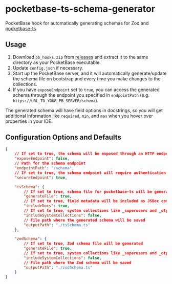 # pocketbase-ts-schema-generator

PocketBase hook for automatically generating schemas for Zod and [pocketbase-ts](https://github.com/satohshi/pocketbase-ts).

## Usage

1. Download `pb_hooks.zip` from [releases](https://github.com/satohshi/pocketbase-ts-schema-generator/releases) and extract it to the same directory as your PocketBase executable.
2. Update `config.json` if necessary.
3. Start up the PocketBase server, and it will automatically generate/update the schema file on bootstrap and every time you make changes to the collections.
4. If you have `exposeEndpoint` set to `true`, you can access the generated schema through the endpoint you specified in `endpointPath` (e.g. `https://URL_TO_YOUR_PB_SERVER/schema`).

The generated schema will have field options in docstrings, so you will get additional information like `required`, `min`, and `max` when you hover over properties in your IDE.

## Configuration Options and Defaults

```json
{
	// If set to true, the schema will be exposed through an HTTP endpoint
	"exposeEndpoint": false,
	// Path for the schema endpoint
	"endpointPath": "/schema",
	// If set to true, the schema endpoint will require authentication
	"secureEndpoint": true,

	"tsSchema": {
		// If set to true, schema file for pocketbase-ts will be generated
		"generateFile": true,
		// If set to true, field metadata will be included as JSDoc comments
		"includeDocs": true,
		// If set to true, system collections like _superusers and _otps in the schema will be included
		"includeSystemCollections": false,
		// File path where the generated schema will be saved
		"outputPath": "./tsSchema.ts"
	},

	"zodSchema": {
		// If set to true, Zod schema file will be generated
		"generateFile": true,
		// If set to true, system collections like _superusers and _otps in the schema will be included
		"includeSystemCollections": false,
		// File path where the Zod schema will be saved
		"outputPath": "./zodSchema.ts"
	}
}
```
